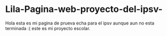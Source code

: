 # Lila-Pagina-web-proyecto-del-ipsv-
Hola esta es mi pagina de prueva echa para el ipsv aunque aun no esta terminada :( este es mi proyecto escolar.
